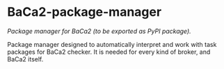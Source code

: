 # BaCa2-package-manager
_Package manager for BaCa2 (to be exported as PyPI package)._

Package manager designed to automatically interpret and work with task packages for BaCa2 checker.
It is needed for every kind of broker, and BaCa2 itself.
